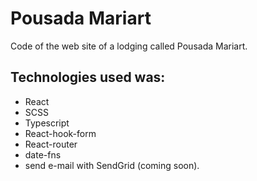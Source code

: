 # Pousada Mariart

Code of the web site of a lodging called Pousada Mariart.

## Technologies used was:

* React
* SCSS
* Typescript
* React-hook-form
* React-router
* date-fns
* send e-mail with SendGrid (coming soon).
